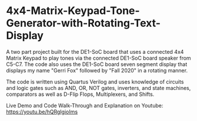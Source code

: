 # 4x4-Matrix-Keypad-Tone-Generator-with-Rotating-Text-Display
A two part project built for the DE1-SoC board that uses a connected 4x4 Matrix Keypad to play tones via the connected DE1-SoC board speaker from C5-C7. The code also uses the DE1-SoC board seven segment display that displays my name "Gerri Fox" followed by "Fall 2020" in a rotating manner.

The code is written using Quartus Verilog and uses knowledge of circuits and logic gates such as AND, OR, NOT gates, inverters, and state machines, comparators as well as D-Flip Flops, Multiplexers, and Shifts.

Live Demo and Code Walk-Through and Explanation on Youtube: https://youtu.be/hQRgIgioIms  
